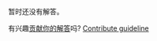 
暂时还没有解答。

有兴趣[贡献你的解答](https://github.com/BFEdev/BFE.dev-solutions/blob/main/css/checkbox-style_zh.md)吗? [Contribute guideline](https://github.com/BFEdev/BFE.dev-solutions#how-to-contribute)
